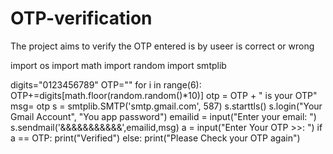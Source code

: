 # OTP-verification
The project aims to verify the OTP entered is by useer is correct or wrong

import os
import math
import random
import smtplib

digits="0123456789"
OTP=""
for i in range(6):
    OTP+=digits[math.floor(random.random()*10)]
otp = OTP + " is your OTP"
msg= otp
s = smtplib.SMTP('smtp.gmail.com', 587)
s.starttls()
s.login("Your Gmail Account", "You app password")
emailid = input("Enter your email: ")
s.sendmail('&&&&&&&&&&&',emailid,msg)
a = input("Enter Your OTP >>: ")
if a == OTP:
    print("Verified")
else:
    print("Please Check your OTP again")

